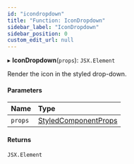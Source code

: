 ```yaml
---
id: "icondropdown"
title: "Function: IconDropdown"
sidebar_label: "IconDropdown"
sidebar_position: 0
custom_edit_url: null
---
```


▸ **IconDropdown**(`props`): `JSX.Element`

Render the icon in the styled drop-down.

#### Parameters

| Name | Type |
| :------ | :------ |
| `props` | [StyledComponentProps](../types/styledcomponentprops.md) |

#### Returns

`JSX.Element`
